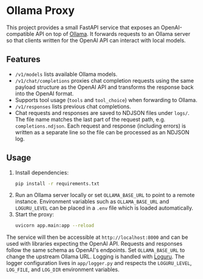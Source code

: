 # Ollama Proxy

This project provides a small FastAPI service that exposes an OpenAI-compatible API on top of [Ollama](https://github.com/jmorganca/ollama). It forwards requests to an Ollama server so that clients written for the OpenAI API can interact with local models.

## Features

- `/v1/models` lists available Ollama models.
- `/v1/chat/completions` proxies chat completion requests using the same payload structure as the OpenAI API and transforms the response back into the OpenAI format.
- Supports tool usage (`tools` and `tool_choice`) when forwarding to Ollama.
- `/v1/responses` lists previous chat completions.
- Chat requests and responses are saved to NDJSON files under `logs/`. The file
  name matches the last part of the request path, e.g. `completions.ndjson`. Each
  request and response (including errors) is written as a separate line so the
  file can be processed as an NDJSON log.

## Usage

1. Install dependencies:
   ```bash
   pip install -r requirements.txt
   ```
2. Run an Ollama server locally or set `OLLAMA_BASE_URL` to point to a remote instance.
   Environment variables such as `OLLAMA_BASE_URL` and `LOGURU_LEVEL` can be placed in a `.env` file which is loaded automatically.
3. Start the proxy:
   ```bash
   uvicorn app.main:app --reload
   ```

The service will then be accessible at `http://localhost:8000` and can be used with libraries expecting the OpenAI API. Requests and responses follow the same schema as OpenAI's endpoints. Set `OLLAMA_BASE_URL` to change the upstream Ollama URL. Logging is handled with [Loguru](https://github.com/Delgan/loguru). The logger configuration lives in `app/logger.py` and respects the `LOGURU_LEVEL`, `LOG_FILE`, and `LOG_DIR` environment variables.

